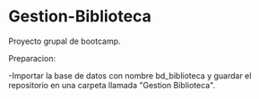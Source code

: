 # Gestion-Biblioteca
Proyecto grupal de bootcamp.

Preparacion:

-Importar la base de datos con nombre bd_biblioteca y
guardar el repositorio en una carpeta llamada "Gestion Biblioteca".
